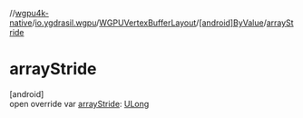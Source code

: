 //[wgpu4k-native](../../../../index.md)/[io.ygdrasil.wgpu](../../index.md)/[WGPUVertexBufferLayout](../index.md)/[[android]ByValue](index.md)/[arrayStride](array-stride.md)

# arrayStride

[android]\
open override var [arrayStride](array-stride.md): [ULong](https://kotlinlang.org/api/core/kotlin-stdlib/kotlin/-u-long/index.html)